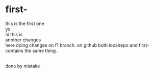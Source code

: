 # first-
this is the first one 
<br>
yo
<br>
hi this is 
<br>
another changes
<br>
here doing changes on f1 branch.
on github both localrepo and first- contains the same thing . 

<br>
done by mistake 
